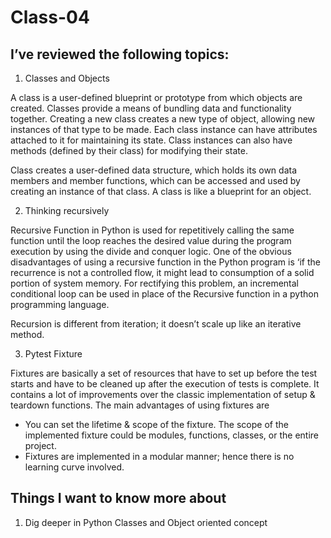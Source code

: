 # Class-04
## I’ve reviewed the following topics:

1. Classes and Objects

A class is a user-defined blueprint or prototype from which objects are created. Classes provide a means of bundling data and functionality together. Creating a new class creates a new type of object, allowing new instances of that type to be made. Each class instance can have attributes attached to it for maintaining its state. Class instances can also have methods (defined by their class) for modifying their state.

Class creates a user-defined data structure, which holds its own data members and member functions, which can be accessed and used by creating an instance of that class. A class is like a blueprint for an object.

2. Thinking recursively

Recursive Function in Python is used for repetitively calling the same function until the loop reaches the desired value during the program execution by using the divide and conquer logic. One of the obvious disadvantages of using a recursive function in the Python program is ‘if the recurrence is not a controlled flow, it might lead to consumption of a solid portion of system memory. For rectifying this problem, an incremental conditional loop can be used in place of the Recursive function in a python programming language.

Recursion is different from iteration; it doesn’t scale up like an iterative method.



3. Pytest Fixture

Fixtures are basically a set of resources that have to set up before the test starts and have to be cleaned up after the execution of tests is complete. It contains a lot of improvements over the classic implementation of setup & teardown functions. The main advantages of using fixtures are

- You can set the lifetime & scope of the fixture. The scope of the implemented fixture could be modules, functions, classes, or the entire project.
- Fixtures are implemented in a modular manner; hence there is no learning curve involved.



## Things I want to know more about
1. Dig deeper in Python Classes and Object oriented concept